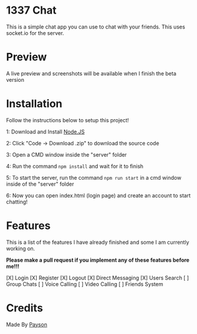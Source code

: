 # 1337 Chat

This is a simple chat app you can use to chat with your friends. This uses socket.io for the server.

# Preview

A live preview and screenshots will be available when I finish the beta version

# Installation

Follow the instructions below to setup this project!

1: Download and Install [Node.JS](https://nodejs.org/)

2: Click "Code -> Download .zip" to download the source code

3: Open a CMD window inside the "server" folder

4: Run the command ``npm install`` and wait for it to finish

5: To start the server, run the command ``npm run start`` in a cmd window inside of the "server" folder

6: Now you can open index.html (login page) and create an account to start chatting!

# Features

This is a list of the features I have already finished and some I am currently working on.

 **Please make a pull request if you implement any of these features before me!!!** 

[X] Login
[X] Register
[X] Logout
[X] Direct Messaging
[X] Users Search
[ ] Group Chats
[ ] Voice Calling
[ ] Video Calling
[ ] Friends System

# Credits

Made By [Payson](https://github.com/paysonism)
